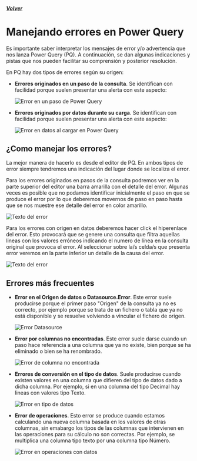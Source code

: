 ##### [Volver](/Curso-de-Herramientas-analiticas-para-auditoria-I/pages/Indice_curso.html)
<script src="https://kit.fontawesome.com/065728df02.js" crossorigin="anonymous"></script>

# Manejando errores en Power Query
 
Es importante saber interpretar los mensajes de error y/o advertencia que nos lanza Power Query (PQ). A continuación, se dan algunas indicaciones y pistas que nos pueden facilitar su comprensión y posterior resolución.

En PQ hay dos tipos de errores según su origen:

* **Errores originados en un paso de la consulta**. Se identifican con facilidad porque suelen presentar una alerta con este aspecto:

    ![Error en un paso de Power Query](/Curso-de-Herramientas-analiticas-para-auditoria-I/images/ErrorPaso.png)

* **Errores originados por datos durante su carga**. Se identifican con facilidad porque suelen presentar una alerta con este aspecto:

    ![Error en datos al cargar en Power Query](/Curso-de-Herramientas-analiticas-para-auditoria-I/images/ErrorDatos.png)

## ¿Como manejar los errores?
La mejor manera de hacerlo es desde el editor de PQ. En ambos tipos de error siempre tendremos una indicación del lugar donde se localiza el error.

Para los errores originados en pasos de la consulta podremos ver en la parte superior del editor una barra amarilla con el detalle del error. Algunas veces es posible que no podamos identificar inicialmente el paso en que se produce el error por lo que deberemos movernos de paso en paso hasta que se nos muestre ese detalle del error en color amarillo.

![Texto del error](/Curso-de-Herramientas-analiticas-para-auditoria-I/images/TextoErrorPaso.png)

Para los errores con origen en datos deberemos hacer click el hiperenlace del error. Esto provocará que se genere una consulta que filtra aquellas lineas con los valores erróneos indicando el numero de línea en la consulta original que provoca el error. Al seleccionar sobre la/s celda/s que presenta error veremos en la parte inferior un detalle de la causa del error.

![Texto del error](/Curso-de-Herramientas-analiticas-para-auditoria-I/images/TextoErrorDato.png)

## Errores más frecuentes 

* **Error en el Origen de datos o Datasource.Error**. Este error suele producirse porque el primer paso "Origen" de la consulta ya no es correcto, por ejemplo porque se trata de un fichero o tabla que ya no está disponible y se resuelve volviendo a vincular el fichero de origen.

    ![Error Datasource](/Curso-de-Herramientas-analiticas-para-auditoria-I/images/ErrorDataSource.png)

* **Error por columnas no encontradas**. Este error suele darse cuando un paso hace referencia a una columna que ya no existe, bien porque se ha eliminado o bien se ha renombrado.

    ![Error de columna no encontrada](/Curso-de-Herramientas-analiticas-para-auditoria-I/images/ErrorColumnaNoEncontrada.png)

* **Errores de conversión en el tipo de datos**. Suele producirse cuando existen valores en una columna que difieren del tipo de datos dado a dicha columna. Por ejemplo, si en una columna del tipo Decimal hay lineas con valores tipo Texto.

    ![Error en tipo de datos](/Curso-de-Herramientas-analiticas-para-auditoria-I/images/ErrorTipoDatos.png)

* **Error de operaciones**. Esto error se produce cuando estamos calculando una nueva columna basada en los valores de otras columnas, sin emabargo los tipos de las columnas que intervienen en las operaciones para su cálculo no son correctas. Por ejemplo, se multiplica una columna tipo texto por una columna tipo Número.

    ![Error en operaciones con datos](/Curso-de-Herramientas-analiticas-para-auditoria-I/images/ErrorOperaciones.png)

